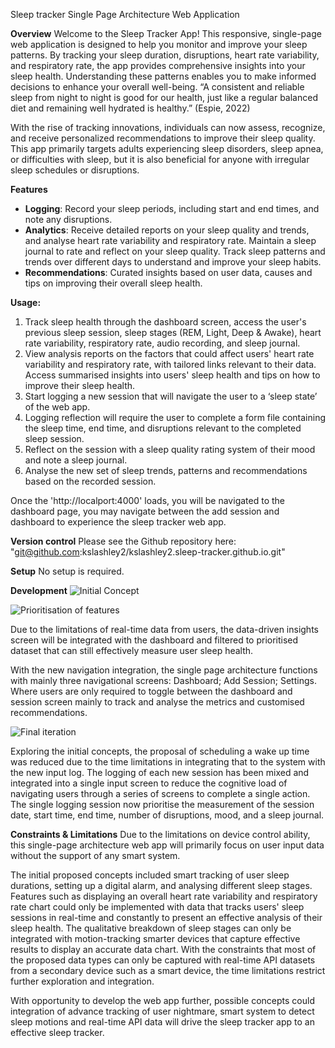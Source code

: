 Sleep tracker Single Page Architecture Web Application

**Overview**
Welcome to the Sleep Tracker App! This responsive, single-page web application is designed to help you monitor and improve your sleep patterns. By tracking your sleep duration, disruptions, heart rate variability, and respiratory rate, the app provides comprehensive insights into your sleep health. Understanding these patterns enables you to make informed decisions to enhance your overall well-being. “A consistent and reliable sleep from night to night is good for our health, just like a regular balanced diet and remaining well hydrated is healthy.” (Espie, 2022) 

With the rise of tracking innovations, individuals can now assess, recognize, and receive personalized recommendations to improve their sleep quality. This app primarily targets adults experiencing sleep disorders, sleep apnea, or difficulties with sleep, but it is also beneficial for anyone with irregular sleep schedules or disruptions.

**Features**
- **Logging**: Record your sleep periods, including start and end times, and note any disruptions.
- **Analytics**: Receive detailed reports on your sleep quality and trends, and analyse heart rate variability and respiratory rate. Maintain a sleep journal to rate and reflect on your sleep quality. Track sleep patterns and trends over different days to understand and improve your sleep habits.
- **Recommendations**: Curated insights based on user data, causes and tips on improving their overall sleep health.

**Usage:**
1. Track sleep health through the dashboard screen, access the user's previous sleep session, sleep stages (REM, Light, Deep & Awake), heart rate variability, respiratory rate, audio recording, and sleep journal. 
2. View analysis reports on the factors that could affect users' heart rate variability and respiratory rate, with tailored links relevant to their data. Access summarised insights into users' sleep health and tips on how to improve their sleep health.
3. Start logging a new session that will navigate the user to a ‘sleep state’ of the web app. 
4. Logging reflection will require the user to complete a form file containing the sleep time, end time, and disruptions relevant to the completed sleep session.
5. Reflect on the session with a sleep quality rating system of their mood and note a sleep journal.
6. Analyse the new set of sleep trends, patterns and recommendations based on the recorded session. 

Once the 'http://localport:4000' loads, you will be navigated to the dashboard page, you may navigate between the add session and dashboard to experience the sleep tracker web app. 

**Version control**
Please see the Github repository here: "git@github.com:kslashley2/kslashley2.sleep-tracker.github.io.git"

**Setup**
No setup is required.

**Development**
![Initial Concept](doc\images/data.png)

![Prioritisation of features](doc\images/session.png)

Due to the limitations of real-time data from users, the data-driven insights screen will be integrated with the dashboard and filtered to prioritised dataset that can still effectively measure user sleep health.  

With the new navigation integration, the single page architecture functions with mainly three navigational screens: Dashboard; Add Session; Settings. Where users are only required to toggle between the dashboard and session screen mainly to track and analyse the metrics and customised recommendations. 

![Final iteration](doc\images/final.png)

Exploring the initial concepts, the proposal of scheduling a wake up time was reduced due to the time limitations in integrating that to the system with the new input log. The logging of each new session has been mixed and integrated into a single input screen to reduce the cognitive load of navigating users through a series of screens to complete a single action. The single logging session now prioritise the measurement of the session date, start time, end time, number of disruptions, mood, and a sleep journal. 

**Constraints & Limitations**
Due to the limitations on device control ability, this single-page architecture web app will primarily focus on user input data without the support of any smart system. 

The initial proposed concepts included smart tracking of user sleep durations, setting up a digital alarm, and analysing different sleep stages. Features such as displaying an overall heart rate variability and respiratory rate chart could only be implemented with data that tracks users' sleep sessions in real-time and constantly to present an effective analysis of their sleep health. The qualitative breakdown of sleep stages can only be integrated with motion-tracking smarter devices that capture effective results to display an accurate data chart.  With the constraints that most of the proposed data types can only be captured with real-time API datasets from a secondary device such as a smart device, the time limitations restrict further exploration and integration. 

With opportunity to develop the web app further, possible concepts could integration of advance tracking of user nightmare, smart system to detect sleep motions and real-time API data will drive the sleep tracker app to an effective sleep tracker.

